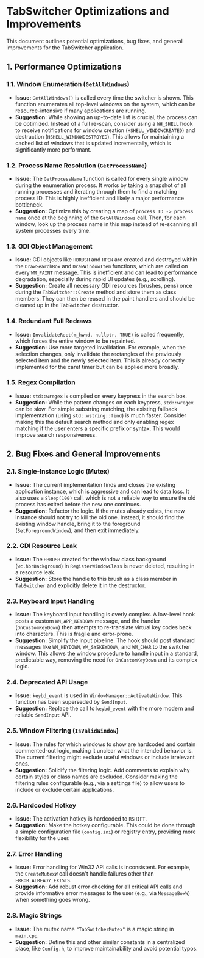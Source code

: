 # TabSwitcher Optimizations and Improvements

This document outlines potential optimizations, bug fixes, and general improvements for the TabSwitcher application.

## 1. Performance Optimizations

### 1.1. Window Enumeration (`GetAllWindows`)
- **Issue:** `GetAllWindows()` is called every time the switcher is shown. This function enumerates all top-level windows on the system, which can be resource-intensive if many applications are running.
- **Suggestion:** While showing an up-to-date list is crucial, the process can be optimized. Instead of a full re-scan, consider using a `WH_SHELL` hook to receive notifications for window creation (`HSHELL_WINDOWCREATED`) and destruction (`HSHELL_WINDOWDESTROYED`). This allows for maintaining a cached list of windows that is updated incrementally, which is significantly more performant.

### 1.2. Process Name Resolution (`GetProcessName`)
- **Issue:** The `GetProcessName` function is called for every single window during the enumeration process. It works by taking a snapshot of all running processes and iterating through them to find a matching process ID. This is highly inefficient and likely a major performance bottleneck.
- **Suggestion:** Optimize this by creating a map of `process ID -> process name` once at the beginning of the `GetAllWindows` call. Then, for each window, look up the process name in this map instead of re-scanning all system processes every time.

### 1.3. GDI Object Management
- **Issue:** GDI objects like `HBRUSH` and `HPEN` are created and destroyed within the `DrawSearchBox` and `DrawWindowItem` functions, which are called on every `WM_PAINT` message. This is inefficient and can lead to performance degradation, especially during rapid UI updates (e.g., scrolling).
- **Suggestion:** Create all necessary GDI resources (brushes, pens) once during the `TabSwitcher::Create` method and store them as class members. They can then be reused in the paint handlers and should be cleaned up in the `TabSwitcher` destructor.

### 1.4. Redundant Full Redraws
- **Issue:** `InvalidateRect(m_hwnd, nullptr, TRUE)` is called frequently, which forces the entire window to be repainted.
- **Suggestion:** Use more targeted invalidation. For example, when the selection changes, only invalidate the rectangles of the previously selected item and the newly selected item. This is already correctly implemented for the caret timer but can be applied more broadly.

### 1.5. Regex Compilation
- **Issue:** `std::wregex` is compiled on every keypress in the search box.
- **Suggestion:** While the pattern changes on each keypress, `std::wregex` can be slow. For simple substring matching, the existing fallback implementation (using `std::wstring::find`) is much faster. Consider making this the default search method and only enabling regex matching if the user enters a specific prefix or syntax. This would improve search responsiveness.

## 2. Bug Fixes and General Improvements

### 2.1. Single-Instance Logic (Mutex)
- **Issue:** The current implementation finds and closes the existing application instance, which is aggressive and can lead to data loss. It also uses a `Sleep(100)` call, which is not a reliable way to ensure the old process has exited before the new one continues.
- **Suggestion:** Refactor the logic. If the mutex already exists, the new instance should not try to kill the old one. Instead, it should find the existing window handle, bring it to the foreground (`SetForegroundWindow`), and then exit immediately.

### 2.2. GDI Resource Leak
- **Issue:** The `HBRUSH` created for the window class background (`wc.hbrBackground`) in `RegisterWindowClass` is never deleted, resulting in a resource leak.
- **Suggestion:** Store the handle to this brush as a class member in `TabSwitcher` and explicitly delete it in the destructor.

### 2.3. Keyboard Input Handling
- **Issue:** The keyboard input handling is overly complex. A low-level hook posts a custom `WM_APP_KEYDOWN` message, and the handler (`OnCustomKeyDown`) then attempts to re-translate virtual key codes back into characters. This is fragile and error-prone.
- **Suggestion:** Simplify the input pipeline. The hook should post standard messages like `WM_KEYDOWN`, `WM_SYSKEYDOWN`, and `WM_CHAR` to the switcher window. This allows the window procedure to handle input in a standard, predictable way, removing the need for `OnCustomKeyDown` and its complex logic.

### 2.4. Deprecated API Usage
- **Issue:** `keybd_event` is used in `WindowManager::ActivateWindow`. This function has been superseded by `SendInput`.
- **Suggestion:** Replace the call to `keybd_event` with the more modern and reliable `SendInput` API.

### 2.5. Window Filtering (`IsValidWindow`)
- **Issue:** The rules for which windows to show are hardcoded and contain commented-out logic, making it unclear what the intended behavior is. The current filtering might exclude useful windows or include irrelevant ones.
- **Suggestion:** Solidify the filtering logic. Add comments to explain why certain styles or class names are excluded. Consider making the filtering rules configurable (e.g., via a settings file) to allow users to include or exclude certain applications.

### 2.6. Hardcoded Hotkey
- **Issue:** The activation hotkey is hardcoded to `RSHIFT`.
- **Suggestion:** Make the hotkey configurable. This could be done through a simple configuration file (`config.ini`) or registry entry, providing more flexibility for the user.

### 2.7. Error Handling
- **Issue:** Error handling for Win32 API calls is inconsistent. For example, the `CreateMutexW` call doesn't handle failures other than `ERROR_ALREADY_EXISTS`.
- **Suggestion:** Add robust error checking for all critical API calls and provide informative error messages to the user (e.g., via `MessageBoxW`) when something goes wrong.

### 2.8. Magic Strings
- **Issue:** The mutex name `"TabSwitcherMutex"` is a magic string in `main.cpp`.
- **Suggestion:** Define this and other similar constants in a centralized place, like `Config.h`, to improve maintainability and avoid potential typos.

